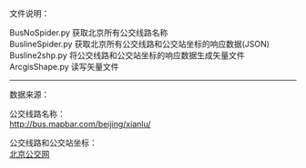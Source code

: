 文件说明：

BusNoSpider.py 获取北京所有公交线路名称<br>
BuslineSpider.py 获取北京所有公交线路和公交站坐标的响应数据(JSON)<br>
Busline2shp.py 将公交线路和公交站坐标的响应数据生成矢量文件<br>
ArcgisShape.py 读写矢量文件<br>

---
数据来源：

公交线路名称：<br>
http://bus.mapbar.com/beijing/xianlu/<br>

公交线路和公交站坐标：<br>
[北京公交网](http://www.bjbus.com/map/index.php)
